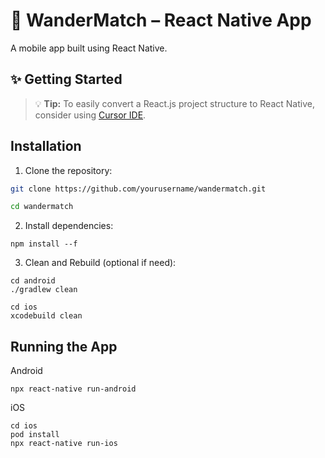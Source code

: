 

# 🚀 WanderMatch – React Native App

A mobile app built using React Native.


## ✨ Getting Started

> 💡 **Tip:** To easily convert a React.js project structure to React Native, consider using [Cursor IDE](https://www.cursor.com/).

## Installation

1. Clone the repository:

```bash
git clone https://github.com/yourusername/wandermatch.git

cd wandermatch
```
2. Install dependencies:
```
npm install --f
```
3. Clean and Rebuild (optional if need):
```
cd android
./gradlew clean

cd ios
xcodebuild clean
```
##  Running the App

Android
```
npx react-native run-android
```
iOS
```
cd ios
pod install
npx react-native run-ios
